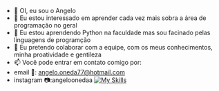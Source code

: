 - 👋 OI, eu sou o Angelo  
- 👀 Eu estou interessado em aprender cada vez mais sobra a área de programação no geral
- 🌱 Eu estou aprendendo Python na faculdade mas sou facinado pelas linguagens de programção 
- 💞️ Eu pretendo colaborar com a equipe, com os meus conhecimentos, minha proatividade e gentileza
- 📫 Você pode entrar em contato comigo por:
-   email 📧: angelo.oneda77@hotmail.com
-   instagram 📷:angeloonedaa
[![My Skills](https://skillicons.dev/icons?i=js,html,css,wasm)](https://skillicons.dev)

